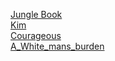 [Jungle Book](Jungle_Book)  
[Kim](Kim_Kipling)  
[Courageous](Courageous_Kipling)  
[A_White_mans_burden](A_White_mans_burden.md)  
